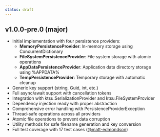 ```yaml
---
status: draft
---
```


## v1.0.0-pre.0 (major)

- Initial implementation with four persistence providers:
  - **MemoryPersistenceProvider**: In-memory storage using ConcurrentDictionary
  - **FileSystemPersistenceProvider**: File system storage with atomic operations
  - **AppDataPersistenceProvider**: Application data directory storage using %APPDATA%
  - **TempPersistenceProvider**: Temporary storage with automatic cleanup
- Generic key support (string, Guid, int, etc.)
- Full async/await support with cancellation tokens
- Integration with ktsu.SerializationProvider and ktsu.FileSystemProvider
- Dependency injection ready with proper abstraction
- Comprehensive error handling with PersistenceProviderException
- Thread-safe operations across all providers
- Atomic file operations to prevent data corruption
- Utility methods for safe filename generation and key conversion
- Full test coverage with 17 test cases ([@matt-edmondson](https://github.com/matt-edmondson))
